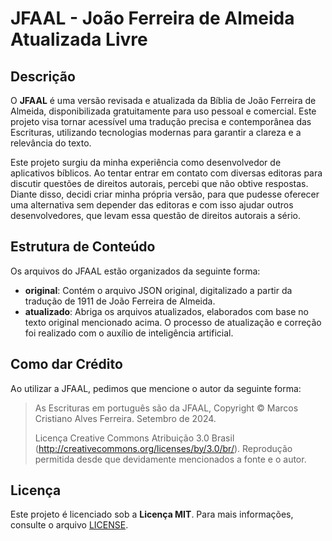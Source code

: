 # JFAAL - João Ferreira de Almeida Atualizada Livre

## Descrição

O **JFAAL** é uma versão revisada e atualizada da Bíblia de João Ferreira de Almeida, disponibilizada gratuitamente para uso pessoal e comercial. Este projeto visa tornar acessível uma tradução precisa e contemporânea das Escrituras, utilizando tecnologias modernas para garantir a clareza e a relevância do texto.

Este projeto surgiu da minha experiência como desenvolvedor de aplicativos bíblicos. Ao tentar entrar em contato com diversas editoras para discutir questões de direitos autorais, percebi que não obtive respostas. Diante disso, decidi criar minha própria versão, para que pudesse oferecer uma alternativa sem depender das editoras e com isso ajudar outros desenvolvedores, que levam essa questão de direitos autorais a sério.

## Estrutura de Conteúdo

Os arquivos do JFAAL estão organizados da seguinte forma:

- **original**: Contém o arquivo JSON original, digitalizado a partir da tradução de 1911 de João Ferreira de Almeida.
- **atualizado**: Abriga os arquivos atualizados, elaborados com base no texto original mencionado acima. O processo de atualização e correção foi realizado com o auxílio de inteligência artificial.

## Como dar Crédito

Ao utilizar a JFAAL, pedimos que mencione o autor da seguinte forma:

> As Escrituras em português são da JFAAL, Copyright © Marcos Cristiano Alves Ferreira. Setembro de 2024.
> 
> Licença Creative Commons Atribuição 3.0 Brasil (http://creativecommons.org/licenses/by/3.0/br/).
> Reprodução permitida desde que devidamente mencionados a fonte e o autor.

## Licença

Este projeto é licenciado sob a **Licença MIT**. Para mais informações, consulte o arquivo [LICENSE](LICENSE).
